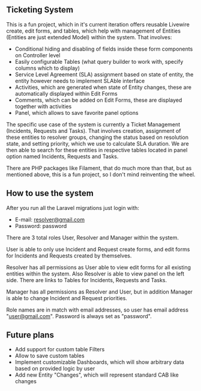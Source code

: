 ## Ticketing System

This is a fun project, which in it's current iteration offers reusable Livewire create, edit forms, and tables, which help with management of Entities (Entities are just extended Model) within the system. That involves:

- Conditional hiding and disabling of fields inside these form components on Controller level
- Easily configurable Tables (what query builder to work with, specify columns which to display)
- Service Level Agreement (SLA) assignment based on state of entity, the entity however needs to implement SLAble interface
- Activities, which are generated when state of Entity changes, these are automatically displayed within Edit Forms
- Comments, which can be added on Edit Forms, these are displayed together with activities
- Panel, which allows to save favorite panel options

The specific use case of the system is currently a Ticket Management (Incidents, Requests and Tasks). That involves creation, assignment of these entities to resolver groups, changing the status based on resolution state, and setting priority, which we use to calculate SLA duration. We are then able to search for these entities in respective tables located in panel option named Incidents, Requests and Tasks.

There are PHP packages like Filament, that do much more than that, but as mentioned above, this is a fun project, so I don't mind reinventing the wheel.

## How to use the system

After you run all the Laravel migrations just login with:
- E-mail: resolver@gmail.com
- Password: password

There are 3 total roles User, Resolver and Manager within the system.

User is able to only use Incident and Request create forms, and edit forms for Incidents and Requests created by themselves.

Resolver has all permissions as User able to view edit forms for all existing entities within the system. Also Resolver is able to view panel on the left side. There are links to Tables for Incidents, Requests and Tasks.

Manager has all permissions as Resolver and User, but in addition Manager is able to change Incident and Request priorities.

Role names are in match with email addresses, so user has email address "user@gmail.com". Password is always set as "password".

## Future plans

- Add support for custom table Filters
- Allow to save custom tables
- Implement customizable Dashboards, which will show arbitrary data based on provided logic by user
- Add new Entity "Changes", which will represent standard CAB like changes

